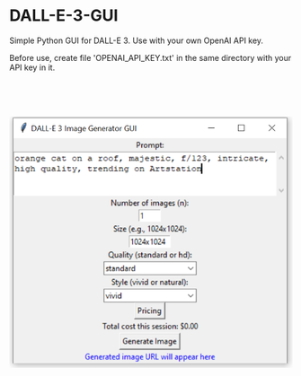 # DALL-E-3-GUI
Simple Python GUI for DALL-E 3. Use with your own OpenAI API key.

Before use, create file 'OPENAI_API_KEY.txt' in the same directory with your API key in it.

<br>
<br>
<br>
  
![Screenshot of my project](Capture.PNG)
